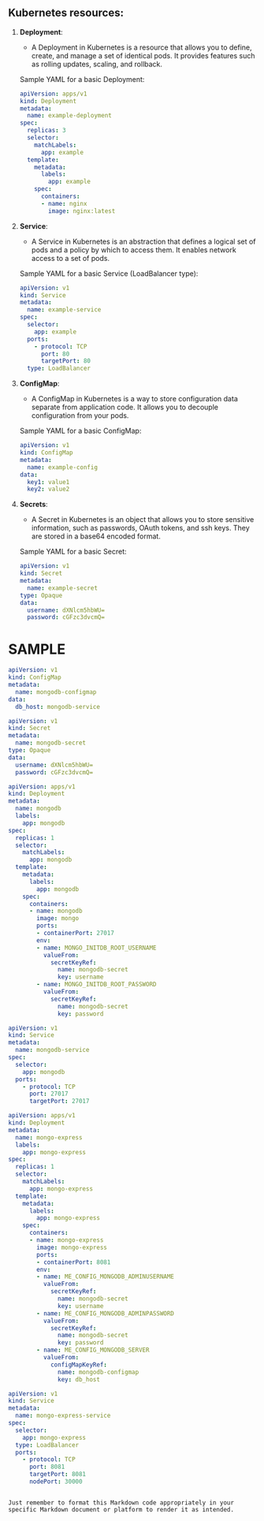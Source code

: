 ## Kubernetes resources:

1. **Deployment**:
   - A Deployment in Kubernetes is a resource that allows you to define, create, and manage a set of identical pods. It provides features such as rolling updates, scaling, and rollback.

   Sample YAML for a basic Deployment:

   ```yaml
   apiVersion: apps/v1
   kind: Deployment
   metadata:
     name: example-deployment
   spec:
     replicas: 3
     selector:
       matchLabels:
         app: example
     template:
       metadata:
         labels:
           app: example
       spec:
         containers:
         - name: nginx
           image: nginx:latest
   ```

2. **Service**:
   - A Service in Kubernetes is an abstraction that defines a logical set of pods and a policy by which to access them. It enables network access to a set of pods.

   Sample YAML for a basic Service (LoadBalancer type):

   ```yaml
   apiVersion: v1
   kind: Service
   metadata:
     name: example-service
   spec:
     selector:
       app: example
     ports:
       - protocol: TCP
         port: 80
         targetPort: 80
     type: LoadBalancer
   ```

3. **ConfigMap**:
   - A ConfigMap in Kubernetes is a way to store configuration data separate from application code. It allows you to decouple configuration from your pods.

   Sample YAML for a basic ConfigMap:

   ```yaml
   apiVersion: v1
   kind: ConfigMap
   metadata:
     name: example-config
   data:
     key1: value1
     key2: value2
   ```

4. **Secrets**:
   - A Secret in Kubernetes is an object that allows you to store sensitive information, such as passwords, OAuth tokens, and ssh keys. They are stored in a base64 encoded format.

   Sample YAML for a basic Secret:

   ```yaml
   apiVersion: v1
   kind: Secret
   metadata:
     name: example-secret
   type: Opaque
   data:
     username: dXNlcm5hbWU=
     password: cGFzc3dvcmQ=
   ```

# SAMPLE


```yaml
apiVersion: v1
kind: ConfigMap
metadata:
  name: mongodb-configmap
data:
  db_host: mongodb-service
```

```yaml
apiVersion: v1
kind: Secret
metadata:
  name: mongodb-secret
type: Opaque
data:
  username: dXNlcm5hbWU=
  password: cGFzc3dvcmQ=
```

```yaml
apiVersion: apps/v1
kind: Deployment
metadata:
  name: mongodb
  labels:
    app: mongodb
spec:
  replicas: 1
  selector:
    matchLabels:
      app: mongodb
  template:
    metadata:
      labels:
        app: mongodb
    spec:
      containers:
      - name: mongodb
        image: mongo
        ports:
        - containerPort: 27017
        env:
        - name: MONGO_INITDB_ROOT_USERNAME
          valueFrom:
            secretKeyRef:
              name: mongodb-secret
              key: username
        - name: MONGO_INITDB_ROOT_PASSWORD
          valueFrom:
            secretKeyRef:
              name: mongodb-secret
              key: password
```

```yaml
apiVersion: v1
kind: Service
metadata:
  name: mongodb-service
spec:
  selector:
    app: mongodb
  ports:
    - protocol: TCP
      port: 27017
      targetPort: 27017
```

```yaml
apiVersion: apps/v1
kind: Deployment
metadata:
  name: mongo-express
  labels:
    app: mongo-express
spec:
  replicas: 1
  selector:
    matchLabels:
      app: mongo-express
  template:
    metadata:
      labels:
        app: mongo-express
    spec:
      containers:
      - name: mongo-express
        image: mongo-express
        ports:
        - containerPort: 8081
        env:
        - name: ME_CONFIG_MONGODB_ADMINUSERNAME
          valueFrom:
            secretKeyRef:
              name: mongodb-secret
              key: username
        - name: ME_CONFIG_MONGODB_ADMINPASSWORD
          valueFrom:
            secretKeyRef:
              name: mongodb-secret
              key: password
        - name: ME_CONFIG_MONGODB_SERVER 
          valueFrom: 
            configMapKeyRef:
              name: mongodb-configmap
              key: db_host
```

```yaml
apiVersion: v1
kind: Service
metadata:
  name: mongo-express-service
spec:
  selector:
    app: mongo-express
  type: LoadBalancer  
  ports:
    - protocol: TCP
      port: 8081
      targetPort: 8081
      nodePort: 30000
```
```

Just remember to format this Markdown code appropriately in your specific Markdown document or platform to render it as intended.
